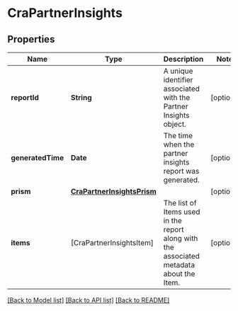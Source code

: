 # CraPartnerInsights

## Properties
Name | Type | Description | Notes
------------ | ------------- | ------------- | -------------
**reportId** | **String** | A unique identifier associated with the Partner Insights object. | [optional] 
**generatedTime** | **Date** | The time when the partner insights report was generated. | [optional] 
**prism** | [**CraPartnerInsightsPrism**](CraPartnerInsightsPrism.md) |  | [optional] 
**items** | [CraPartnerInsightsItem] | The list of Items used in the report along with the associated metadata about the Item. | [optional] 

[[Back to Model list]](../README.md#documentation-for-models) [[Back to API list]](../README.md#documentation-for-api-endpoints) [[Back to README]](../README.md)


